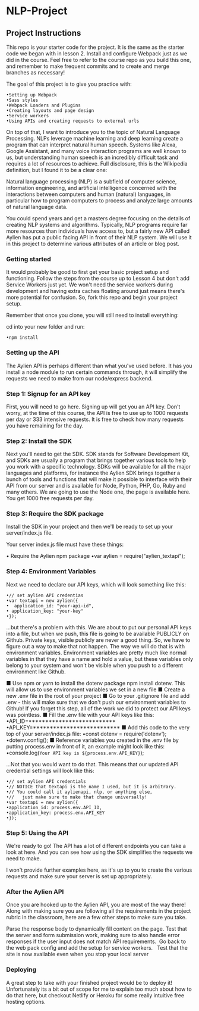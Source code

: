 # NLP-Project

## Project Instructions
This repo is your starter code for the project. It is the same as the starter code we began with in lesson 2. Install and configure Webpack just as we did in the course. Feel free to refer to the course repo as you build this one, and remember to make frequent commits and to create and merge branches as necessary!

The goal of this project is to give you practice with:

	•Setting up Webpack
	•Sass styles
	•Webpack Loaders and Plugins
	•Creating layouts and page design
	•Service workers
	•Using APIs and creating requests to external urls
  
  
On top of that, I want to introduce you to the topic of Natural Language Processing. NLPs leverage machine learning and deep learning create a program that can interpret natural human speech. Systems like Alexa, Google Assistant, and many voice interaction programs are well known to us, but understanding human speech is an incredibly difficult task and requires a lot of resources to achieve. Full disclosure, this is the Wikipedia definition, but I found it to be a clear one:


Natural language processing (NLP) is a subfield of computer science, information engineering, and artificial intelligence concerned with the interactions between computers and human (natural) languages, in particular how to program computers to process and analyze large amounts of natural language data.

You could spend years and get a masters degree focusing on the details of creating NLP systems and algorithms. Typically, NLP programs require far more resources than individuals have access to, but a fairly new API called Aylien has put a public facing API in front of their NLP system. We will use it in this project to determine various attributes of an article or blog post.

### Getting started
It would probably be good to first get your basic project setup and functioning. Follow the steps from the course up to Lesson 4 but don't add Service Workers just yet. We won't need the service workers during development and having extra caches floating around just means there's more potential for confusion. So, fork this repo and begin your project setup.

Remember that once you clone, you will still need to install everything:

cd into your new folder and run:

 	•npm install
  
### Setting up the API
The Aylien API is perhaps different than what you've used before. It has you install a node module to run certain commands through, it will simplify the requests we need to make from our node/express backend.

### Step 1: Signup for an API key
First, you will need to go here. Signing up will get you an API key. Don't worry, at the time of this course, the API is free to use up to 1000 requests per day or 333 intensive requests. It is free to check how many requests you have remaining for the day.

### Step 2: Install the SDK
Next you'll need to get the SDK. SDK stands for Software Development Kit, and SDKs are usually a program that brings together various tools to help you work with a specific technology. SDKs will be available for all the major languages and platforms, for instance the Aylien SDK brings together a bunch of tools and functions that will make it possible to interface with their API from our server and is available for Node, Python, PHP, Go, Ruby and many others. We are going to use the Node one, the page is available here. You get 1000 free requests per day.

### Step 3: Require the SDK package
Install the SDK in your project and then we'll be ready to set up your server/index.js file.

Your server index.js file must have these things:

• Require the Aylien npm package
	•var aylien = require("aylien_textapi");
### Step 4: Environment Variables

Next we need to declare our API keys, which will look something like this:

	•// set aylien API credentias
	•var textapi = new aylien({
	•  application_id: "your-api-id",
 	• application_key: "your-key"
	•});
	
...but there's a problem with this. We are about to put our personal API keys into a file, but when we push, this file is going to be available PUBLICLY on Github. Private keys, visible publicly are never a good thing. So, we have to figure out a way to make that not happen. The way we will do that is with environment variables. Environment variables are pretty much like normal variables in that they have a name and hold a value, but these variables only belong to your system and won't be visible when you push to a different environment like Github.

■ Use npm or yarn to install the dotenv package npm install dotenv. This will allow us to use environment variables we set in a new file
■ Create a new .env file in the root of your project
■ Go to your .gitignore file and add .env - this will make sure that we don't push our environment variables to Github! If you forget this step, all of the work we did to protect our API keys was pointless.
■ Fill the .env file with your API keys like this:
	•API_ID=**************************
	•API_KEY=**************************
■ Add this code to the very top of your server/index.js file:
	•const dotenv = require('dotenv');
	•dotenv.config();
■ Reference variables you created in the .env file by putting process.env in front of it, an example might look like this:
 •console.log(`Your API key is ${process.env.API_KEY}`);
 
...Not that you would want to do that. This means that our updated API credential settings will look like this:

	•// set aylien API credentials
	•// NOTICE that textapi is the name I used, but it is arbitrary. 
	•// You could call it aylienapi, nlp, or anything else, 
	•//   just make sure to make that change universally!
	•var textapi = new aylien({
  	•application_id: process.env.API_ID,
  	•application_key: process.env.API_KEY
	•});
### Step 5: Using the API

We're ready to go! The API has a lot of different endpoints you can take a look at here. And you can see how using the SDK simplifies the requests we need to make.

I won't provide further examples here, as it's up to you to create the various requests and make sure your server is set up appropriately.

### After the Aylien API

Once you are hooked up to the Aylien API, you are most of the way there! Along with making sure you are following all the requirements in the project rubric in the classroom, here are a few other steps to make sure you take.

Parse the response body to dynamically fill content on the page.
Test that the server and form submission work, making sure to also handle error responses if the user input does not match API requirements. 
Go back to the web pack config and add the setup for service workers.  
Test that the site is now available even when you stop your local server 

### Deploying

A great step to take with your finished project would be to deploy it! Unfortunately its a bit out of scope for me to explain too much about how to do that here, but checkout Netlify or Heroku for some really intuitive free hosting options.
